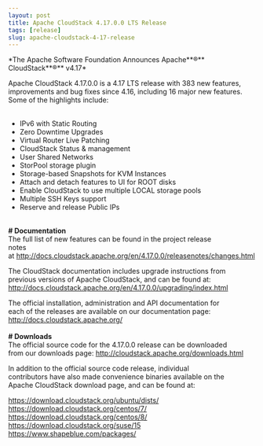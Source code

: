 ```yaml
---
layout: post
title: Apache CloudStack 4.17.0.0 LTS Release
tags: [release]
slug: apache-cloudstack-4-17-release
---
```

<p>*The Apache Software Foundation Announces Apache**&reg;** CloudStack**&reg;** v4.17*<br />

Apache CloudStack 4.17.0.0 is a 4.17 LTS release with 383 new features, improvements and bug fixes since 4.16, including 16 major new features. Some of the highlights include:<br /><br />

- IPv6 with Static Routing<br />
- Zero Downtime Upgrades<br />
- Virtual Router Live Patching<br />
- CloudStack Status &amp; management<br />
- User Shared Networks<br />
- StorPool storage plugin<br />
- Storage-based Snapshots for KVM Instances<br />
- Attach and detach features to UI for ROOT disks<br />
- Enable CloudStack to use multiple LOCAL storage pools<br />
- Multiple SSH Keys support<br />
- Reserve and release Public IPs<br />
<br />
<strong># Documentation</strong><br />
The full list of new features can be found in the project release<br />
notes at&nbsp;<a href="http://docs.cloudstack.apache.org/en/4.17.0.0/releasenotes/changes.html" rel="noopener noreferrer" target="_blank">http://docs.cloudstack.apache.org/en/4.17.0.0/releasenotes/changes.html</a><br />

The CloudStack documentation includes upgrade instructions from<br />
previous versions of Apache CloudStack, and can be found at:<br />
<a href="http://docs.cloudstack.apache.org/en/4.17.0.0/upgrading/index.html" rel="noopener noreferrer" target="_blank">http://docs.cloudstack.apache.org/en/4.17.0.0/upgrading/index.html</a><br />

The official installation, administration and API documentation for<br />
each of the releases are available on our documentation page:<br />
<a href="http://docs.cloudstack.apache.org/" rel="noopener noreferrer" target="_blank">http://docs.cloudstack.apache.org/</a><br />
<br />
<strong># Downloads</strong><br />
The official source code for the 4.17.0.0 release can be downloaded<br />
from our downloads page:&nbsp;<a href="http://cloudstack.apache.org/downloads.html" rel="noopener noreferrer" target="_blank">http://cloudstack.apache.org/downloads.html</a><br />

In addition to the official source code release, individual<br />
contributors have also made convenience binaries available on the<br />
Apache CloudStack download page, and can be found at:<br />

<a href="https://download.cloudstack.org/ubuntu/dists/" rel="noopener noreferrer" target="_blank">https://download.cloudstack.org/ubuntu/dists/</a><br />
<a href="https://download.cloudstack.org/centos/7/" rel="noopener noreferrer" target="_blank">https://download.cloudstack.org/centos/7/</a><br />
<a href="https://download.cloudstack.org/centos/8/" rel="noopener noreferrer" target="_blank">https://download.cloudstack.org/centos/8/</a><br />
<a href="https://download.cloudstack.org/suse/15" rel="noopener noreferrer" target="_blank">https://download.cloudstack.org/suse/15</a><br />
<a href="https://www.shapeblue.com/packages/" rel="noopener noreferrer" target="_blank">https://www.shapeblue.com/packages/</a></p>
